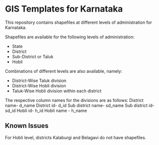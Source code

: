 # GIS Templates for Karnataka
This repository contains shapefiles at different levels of administration for Karnataka. 

Shapefiles are available for the following levels of administration:  
- State  
- District  
- Sub-District or Taluk  
- Hobli

Combinations of different levels are also available, namely:  
- District-Wise Taluk division
- District-Wise Hobli division
- Taluk-Wise Hobli division within each district

The respective column names for the divisions are as follows:
District name- d_name
District id- d_id
Sub district name-  sd_name
Sub district id- sd_id
Hobli id- h_id
Hobli name - h_name
## Known Issues
For Hobli level, districts Kalaburgi and Belagavi do not have shapefiles.


